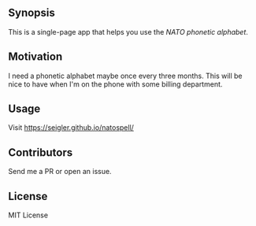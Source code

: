 ## Synopsis

This is a single-page app that helps you use the <em><acr title="North American Trade Organization">NATO</acr> phonetic alphabet</em>.

## Motivation

I need a phonetic alphabet maybe once every three months. This will be nice to have when I'm on the phone with some billing department.

## Usage

Visit https://seigler.github.io/natospell/

## Contributors

Send me a PR or open an issue.

## License

MIT License